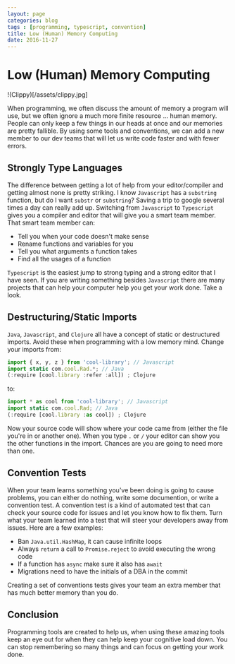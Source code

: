 ```yaml
---
layout: page
categories: blog
tags : [programming, typescript, convention]
title: Low (Human) Memory Computing
date: 2016-11-27
---
```


# Low (Human) Memory Computing

!(Clippy)[/assets/clippy.jpg]

When programming, we often discuss the amount of memory a program will use, but we often ignore a much more finite resource ... human memory. People can only keep a few things in our heads at once and our memories are pretty fallible. By using some tools and conventions, we can add a new member to our dev teams that will let us write code faster and with fewer errors.

## Strongly Type Languages

The difference between getting a lot of help from your editor/compiler and getting almost none is pretty striking. I know `Javascript` has a `substring` function, but do I want `substr` or `substring`? Saving a trip to google several times a day can really add up. Switching from `Javascript` to `Typescript` gives you a compiler and editor that will give you a smart team member. That smart team member can:

* Tell you when your code doesn't make sense
* Rename functions and variables for you
* Tell you what arguments a function takes
* Find all the usages of a function

`Typescript` is the easiest jump to strong typing and a strong editor that I have seen. If you are writing something besides `Javascript` there are many projects that can help your computer help you get your work done. Take a look.

## Destructuring/Static Imports

`Java`, `Javascript`, and `Clojure` all have a concept of static or destructured imports. Avoid these when programming with a low memory mind. Change your imports from:

``` Javascript
import { x, y, z } from 'cool-library'; // Javascript
import static com.cool.Rad.*; // Java
(:require [cool.library :refer :all]) ; Clojure
```

to:

``` Javascript
import * as cool from 'cool-library'; // Javascript
import static com.cool.Rad; // Java
(:require [cool.library :as cool]) ; Clojure
```

Now your source code will show where your code came from (either the file you're in or another one). When you type `.` or `/` your editor can show you the other functions in the import. Chances are you are going to need more than one.

## Convention Tests

When your team learns something you've been doing is going to cause problems, you can either do nothing, write some documention, or write a convention test. A convention test is a kind of automated test that can check your source code for issues and let you know how to fix them. Turn what your team learned into a test that will steer your developers away from issues. Here are a few examples:

* Ban `Java.util.HashMap`, it can cause infinite loops
* Always `return` a call to `Promise.reject` to avoid executing the wrong code
* If a function has `async` make sure it also has `await`
* Migrations need to have the initials of a DBA in the commit

Creating a set of conventions tests gives your team an extra member that has much better memory than you do.

## Conclusion

Programming tools are created to help us, when using these amazing tools keep an eye out for when they can help keep your cognitive load down. You can stop remembering so many things and can focus on getting your work done.